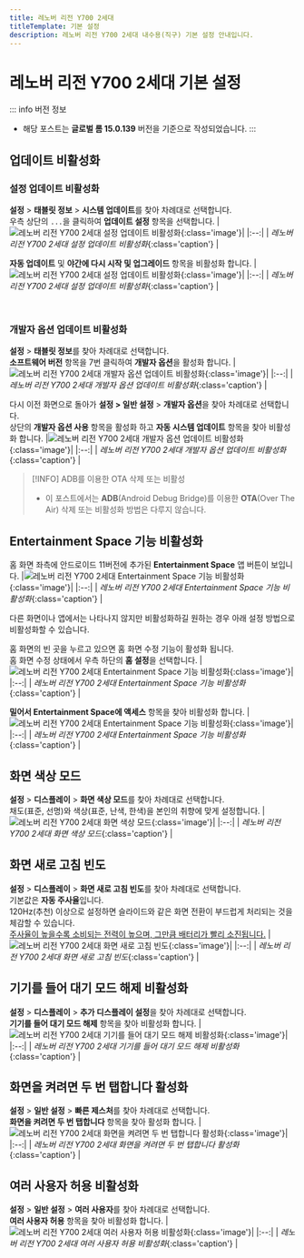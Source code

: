 ```yaml
---
title: 레노버 리전 Y700 2세대
titleTemplate: 기본 설정
description: 레노버 리전 Y700 2세대 내수용(직구) 기본 설정 안내입니다.
---
```


# 레노버 리전 Y700 2세대 기본 설정

::: info 버전 정보

- 해당 포스트는 **글로벌 롬 15.0.139** 버전을 기준으로 작성되었습니다.
  :::

## 업데이트 비활성화

### 설정 업데이트 비활성화

**설정** > **태블릿 정보** > **시스템 업데이트**를 찾아 차례대로 선택합니다.\
우측 상단의 `...`을 클릭하여 **업데이트 설정** 항목을 선택합니다.
|![레노버 리전 Y700 2세대 설정 업데이트 비활성화](./images/settings/update1.webp){:class='image'}|
|:--:|
| _레노버 리전 Y700 2세대 설정 업데이트 비활성화_{:class='caption'} |

**자동 업데이트** 및 **야간에 다시 시작 및 업그레이드** 항목을 비활성화 합니다.
|![레노버 리전 Y700 2세대 설정 업데이트 비활성화](./images/settings/update2.webp){:class='image'}|
|:--:|
| _레노버 리전 Y700 2세대 설정 업데이트 비활성화_{:class='caption'} |

<br />

### 개발자 옵션 업데이트 비활성화

**설정** > **태블릿 정보**를 찾아 차례대로 선택합니다.\
**소프트웨어 버전** 항목을 7번 클릭하여 **개발자 옵션**을 활성화 합니다.
|![레노버 리전 Y700 2세대 개발자 옵션 업데이트 비활성화](./images/settings/developer1.webp){:class='image'}|
|:--:|
| _레노버 리전 Y700 2세대 개발자 옵션 업데이트 비활성화_{:class='caption'} |

다시 이전 화면으로 돌아가 **설정 > 일반 설정** > **개발자 옵션**을 찾아 차례대로 선택합니다.\
상단의 **개발자 옵션 사용** 항목을 활성화 하고 **자동 시스템 업데이트** 항목을 찾아 비활성화 합니다.
|![레노버 리전 Y700 2세대 개발자 옵션 업데이트 비활성화](./images/settings/developer2.webp){:class='image'}|
|:--:|
| _레노버 리전 Y700 2세대 개발자 옵션 업데이트 비활성화_{:class='caption'} |

> [!INFO] ADB를 이용한 OTA 삭제 또는 비활성
>
> - 이 포스트에서는 **ADB**(Android Debug Bridge)를 이용한 **OTA**(Over The Air) 삭제 또는 비활성화 방법은 다루지 않습니다.

## Entertainment Space 기능 비활성화

홈 화면 좌측에 안드로이드 11버전에 추가된 **Entertainment Space** 앱 버튼이 보입니다.
|![레노버 리전 Y700 2세대 Entertainment Space 기능 비활성화](./images/settings/es1.webp){:class='image'}|
|:--:|
| _레노버 리전 Y700 2세대 Entertainment Space 기능 비활성화_{:class='caption'} |

다른 화면이나 앱에서는 나타나지 않지만 비활성화하길 원하는 경우 아래 설정 방법으로 비활성화할 수 있습니다.

홈 화면의 빈 곳을 누르고 있으면 홈 화면 수정 기능이 활성화 됩니다.\
홈 화면 수정 상태에서 우측 하단의 **홈 설정**을 선택합니다.
|![레노버 리전 Y700 2세대 Entertainment Space 기능 비활성화](./images/settings/es2.webp){:class='image'}|
|:--:|
| _레노버 리전 Y700 2세대 Entertainment Space 기능 비활성화_{:class='caption'} |

**밀어서 Entertainment Space에 액세스** 항목을 찾아 비활성화 합니다.
|![레노버 리전 Y700 2세대 Entertainment Space 기능 비활성화](./images/settings/es3.webp){:class='image'}|
|:--:|
| _레노버 리전 Y700 2세대 Entertainment Space 기능 비활성화_{:class='caption'} |

## 화면 색상 모드

**설정** > **디스플레이** > **화면 색상 모드**를 찾아 차례대로 선택합니다.\
채도(표준, 선명)와 색상(표준, 난색, 한색)을 본인의 취향에 맞게 설정합니다.
|![레노버 리전 Y700 2세대 화면 색상 모드](./images/settings/color.webp){:class='image'}|
|:--:|
| _레노버 리전 Y700 2세대 화면 색상 모드_{:class='caption'} |

## 화면 새로 고침 빈도

**설정** > **디스플레이** > **화면 새로 고침 빈도**를 찾아 차례대로 선택합니다.\
기본값은 **자동 주사율**입니다.\
120Hz(추천) 이상으로 설정하면 슬라이드와 같은 화면 전환이 부드럽게 처리되는 것을 체감할 수 있습니다.\
<u>주사율이 높을수록 소비되는 전력이 높으며, 그만큼 배터리가 빨리 소진됩니다.</u>
|![레노버 리전 Y700 2세대 화면 새로 고침 빈도](./images/settings/refresh.webp){:class='image'}|
|:--:|
| _레노버 리전 Y700 2세대 화면 새로 고침 빈도_{:class='caption'} |

## 기기를 들어 대기 모드 해제 비활성화

**설정** > **디스플레이** > **추가 디스플레이 설정**을 찾아 차례대로 선택합니다.\
**기기를 들어 대기 모드 해제** 항목을 찾아 비활성화 합니다.
|![레노버 리전 Y700 2세대 기기를 들어 대기 모드 해제 비활성화](./images/settings/wakeup.webp){:class='image'}|
|:--:|
| _레노버 리전 Y700 2세대 기기를 들어 대기 모드 해제 비활성화_{:class='caption'} |

## 화면을 켜려면 두 번 탭합니다 활성화

**설정** > **일반 설정** > **빠른 제스처**를 찾아 차례대로 선택합니다.\
**화면을 켜려면 두 번 탭합니다** 항목을 찾아 활성화 합니다.
|![레노버 리전 Y700 2세대 화면을 켜려면 두 번 탭합니다 활성화](./images/settings/double_tap.webp){:class='image'}|
|:--:|
| _레노버 리전 Y700 2세대 화면을 켜려면 두 번 탭합니다 활성화_{:class='caption'} |

## 여러 사용자 허용 비활성화

**설정** > **일반 설정** > **여러 사용자**를 찾아 차례대로 선택합니다.\
**여러 사용자 허용** 항목을 찾아 비활성화 합니다.
|![레노버 리전 Y700 2세대 여러 사용자 허용 비활성화](./images/settings/multiple_users.webp){:class='image'}|
|:--:|
| _레노버 리전 Y700 2세대 여러 사용자 허용 비활성화_{:class='caption'} |
